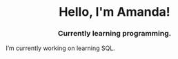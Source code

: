<h1 align="center">Hello, I'm Amanda!</h1>
<h3 align="center">Currently learning programming.</h3>

<p>I’m currently working on learning SQL.</p>
